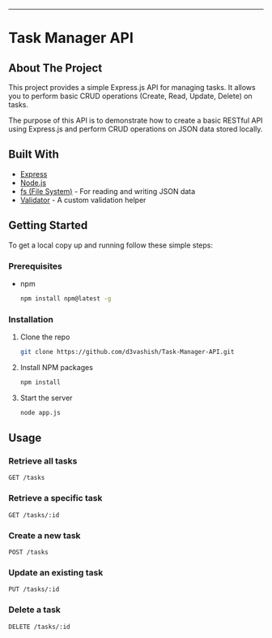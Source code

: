 
---

# Task Manager API

## About The Project

This project provides a simple Express.js API for managing tasks. It allows you to perform basic CRUD operations (Create, Read, Update, Delete) on tasks.

The purpose of this API is to demonstrate how to create a basic RESTful API using Express.js and perform CRUD operations on JSON data stored locally.

## Built With

- [Express](https://expressjs.com/)
- [Node.js](https://nodejs.org/)
- [fs (File System)](https://nodejs.org/api/fs.html) - For reading and writing JSON data
- [Validator](https://www.npmjs.com/package/validator) - A custom validation helper

## Getting Started

To get a local copy up and running follow these simple steps:

### Prerequisites

- npm
  ```sh
  npm install npm@latest -g
  ```

### Installation

1. Clone the repo
   ```sh
   git clone https://github.com/d3vashish/Task-Manager-API.git
   ```
2. Install NPM packages
   ```sh
   npm install
   ```
3. Start the server
   ```sh
   node app.js
   ```

## Usage

### Retrieve all tasks
```http
GET /tasks
```

### Retrieve a specific task
```http
GET /tasks/:id
```

### Create a new task
```http
POST /tasks
```


### Update an existing task
```http
PUT /tasks/:id
```


### Delete a task
```http
DELETE /tasks/:id
```
